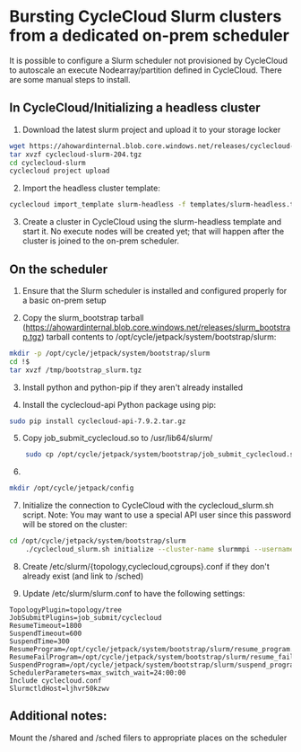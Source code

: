 # Bursting CycleCloud Slurm clusters from a dedicated on-prem scheduler

It is possible to configure a Slurm scheduler not provisioned by CycleCloud to autoscale an execute Nodearray/partition defined in CycleCloud. There are some manual steps to install.

## In CycleCloud/Initializing a headless cluster

1) Download the latest slurm project and upload it to your storage locker

```bash
wget https://ahowardinternal.blob.core.windows.net/releases/cyclecloud-slurm-204.tgz
tar xvzf cyclecloud-slurm-204.tgz
cd cyclecloud-slurm
cyclecloud project upload
```

2) Import the headless cluster template:

```bash
cyclecloud import_template slurm-headless -f templates/slurm-headless.txt -c slurm
```

3) Create a cluster in CycleCloud using the slurm-headless template and start it. No execute nodes will be created yet; that will happen after the cluster is joined to the on-prem scheduler.

## On the scheduler

1) Ensure that the Slurm scheduler is installed and configured properly for a basic on-prem setup

2) Copy the slurm_bootstrap tarball (https://ahowardinternal.blob.core.windows.net/releases/slurm_bootstrap.tgz) tarball contents to /opt/cycle/jetpack/system/bootstrap/slurm:

```bash
mkdir -p /opt/cycle/jetpack/system/bootstrap/slurm
cd !$
tar xvzf /tmp/bootstrap_slurm.tgz
```

3) Install python and python-pip if they aren't already installed

4) Install the cyclecloud-api Python package using pip:
    
```bash
sudo pip install cyclecloud-api-7.9.2.tar.gz
```

5) Copy job_submit_cyclecloud.so  to /usr/lib64/slurm/

```bash
    sudo cp /opt/cycle/jetpack/system/bootstrap/job_submit_cyclecloud.so /usr/lib64/slurm/
```

6) 
```bash
mkdir /opt/cycle/jetpack/config
```
7) Initialize the connection to CycleCloud with the cyclecloud_slurm.sh script. Note: You may want to use a special API user since this password will be stored on the cluster:

```bash
cd /opt/cycle/jetpack/system/bootstrap/slurm
    ./cyclecloud_slurm.sh initialize --cluster-name slurmmpi --username myuser --password mypass --url https://cyclecloudiq4tz4.eastus.cloudapp.azure.com 
```

8) Create /etc/slurm/{topology,cyclecloud,cgroups}.conf if they don't already exist (and link to /sched)

9) Update /etc/slurm/slurm.conf to have the following settings:

```
TopologyPlugin=topology/tree
JobSubmitPlugins=job_submit/cyclecloud
ResumeTimeout=1800
SuspendTimeout=600
SuspendTime=300
ResumeProgram=/opt/cycle/jetpack/system/bootstrap/slurm/resume_program.sh
ResumeFailProgram=/opt/cycle/jetpack/system/bootstrap/slurm/resume_fail_program.sh
SuspendProgram=/opt/cycle/jetpack/system/bootstrap/slurm/suspend_program.sh
SchedulerParameters=max_switch_wait=24:00:00
Include cyclecloud.conf
SlurmctldHost=ljhvr50kzwv
```


## Additional notes:

Mount the /shared and /sched filers to appropriate places on the scheduler
